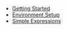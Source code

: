 - [Getting Started](getting-started.md)
- [Environment Setup](environment-setup.md)
- [Simple Expressions](simple-expressions.md)

